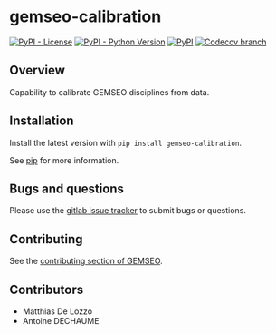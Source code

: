 <!--
 Copyright 2021 IRT Saint Exupéry, https://www.irt-saintexupery.com

 This work is licensed under the Creative Commons Attribution-ShareAlike 4.0
 International License. To view a copy of this license, visit
 http://creativecommons.org/licenses/by-sa/4.0/ or send a letter to Creative
 Commons, PO Box 1866, Mountain View, CA 94042, USA.
-->

# gemseo-calibration

[![PyPI - License](https://img.shields.io/pypi/l/gemseo-calibration)](https://www.gnu.org/licenses/lgpl-3.0.en.html)
[![PyPI - Python Version](https://img.shields.io/pypi/pyversions/gemseo-calibration)](https://pypi.org/project/gemseo-calibration/)
[![PyPI](https://img.shields.io/pypi/v/gemseo-calibration)](https://pypi.org/project/gemseo-calibration/)
[![Codecov branch](https://img.shields.io/codecov/c/gitlab/gemseo:dev/gemseo-calibration/develop)](https://app.codecov.io/gl/gemseo:dev/gemseo-calibration)

## Overview

Capability to calibrate GEMSEO disciplines from data.

## Installation

Install the latest version with `pip install gemseo-calibration`.

See [pip](https://pip.pypa.io/en/stable/getting-started/) for more information.

## Bugs and questions

Please use the [gitlab issue tracker](https://gitlab.com/gemseo/dev/gemseo-calibration/-/issues)
to submit bugs or questions.

## Contributing

See the [contributing section of GEMSEO](https://gemseo.readthedocs.io/en/stable/software/developing.html#dev).

## Contributors

- Matthias De Lozzo
- Antoine DECHAUME
